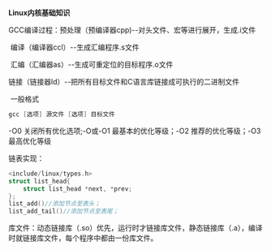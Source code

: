 **Linux内核基础知识**

GCC编译过程：预处理（预编译器cpp)--对头文件、宏等进行展开，生成.i文件

​							  编译（编译器ccl）--生成汇编程序.s文件

​							  汇编（汇编器as）--生成可重定位的目标程序.o文件

​							  链接（链接器ld）--把所有目标文件和C语言库链接成可执行的二进制文件

​		一般格式

```c
gcc [选项] 源文件 [选项] 目标文件
```

-O0 关闭所有优化选项;-O或-O1 最基本的优化等级；-O2 推荐的优化等级；-O3最高优化等级

链表实现：

```c
<include/linux/types.h>
struct list_head{
    struct list_head *next, *prev;
};
list_add()//添加节点至表头；
list_add_tail()//添加节点至表尾；
```

库文件：动态链接库（.so）优先，运行时才链接库文件，静态链接库（.a），编译时就链接库文件，每个程序中都由一份库文件。

